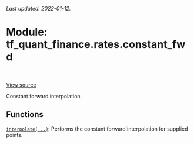 <!--
This file is generated by a tool. Do not edit directly.
For open-source contributions the docs will be updated automatically.
-->

*Last updated: 2022-01-12.*

<div itemscope itemtype="http://developers.google.com/ReferenceObject">
<meta itemprop="name" content="tf_quant_finance.rates.constant_fwd" />
<meta itemprop="path" content="Stable" />
</div>

# Module: tf_quant_finance.rates.constant_fwd

<!-- Insert buttons and diff -->

<table class="tfo-notebook-buttons tfo-api" align="left">
</table>

<a target="_blank" href="https://github.com/google/tf-quant-finance/blob/master/tf_quant_finance/rates/constant_fwd/__init__.py">View source</a>



Constant forward interpolation.



## Functions

[`interpolate(...)`](../../tf_quant_finance/rates/constant_fwd/interpolate.md): Performs the constant forward interpolation for supplied points.

